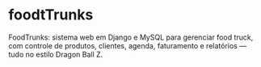# foodtTrunks
FoodTrunks: sistema web em Django e MySQL para gerenciar food truck, com controle de produtos, clientes, agenda, faturamento e relatórios — tudo no estilo Dragon Ball Z.
